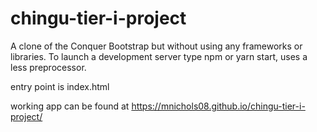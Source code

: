 # chingu-tier-i-project
A clone of the Conquer Bootstrap but without using any frameworks or libraries.
To launch a development server type npm or yarn start, uses a less preprocessor.

entry point is index.html

working app can be found at https://mnichols08.github.io/chingu-tier-i-project/
